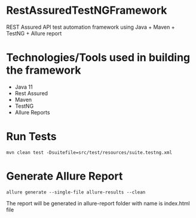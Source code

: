 # RestAssuredTestNGFramework
REST Assured API test automation framework using Java + Maven + TestNG + Allure report

Technologies/Tools used in building the framework
=================================================
- Java 11
- Rest Assured
- Maven
- TestNG
- Allure Reports

# Run Tests
```
mvn clean test -Dsuitefile=src/test/resources/suite.testng.xml
```

# Generate Allure Report
```
allure generate --single-file allure-results --clean
```
The report will be generated in allure-report folder with name is index.html file
